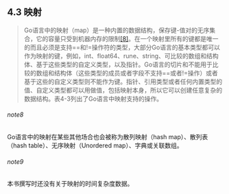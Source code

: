 ## 4.3 映射

>Go语言中的映射（map）是一种内置的数据结构，保存键-值对的无序集合，它的容量只受到机器内存的限制[[8]](#note8)。在一个映射里所有的键都是唯一的而且必须是支持==和!=操作符的类型，大部分Go语言的基本类型都可以作为映射的键，例如，int、float64、rune、string、可比较的数组和结构体、基于这些类型的自定义类型，以及指针。Go语言的切片和不能用于比较的数组和结构体（这些类型的成员或者字段不支持==或者!=操作）或者基于这些的自定义类型则不能作为键。指针、引用类型或者任何内置类型的值、自定义类型都可以用做值，包括映射本身，所以它可以创建任意复杂的数据结构。表4-3列出了Go语言中映射支持的操作。




###### note8
   Go语言中的映射在某些其他场合也会被称为散列映射（hash map）、散列表（hash table）、无序映射（Unordered map）、字典或关联数组。

###### note9
   本书撰写时还没有关于映射的时间复杂度数据。
